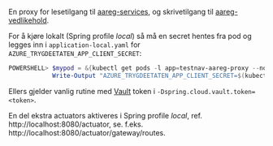 En proxy for lesetilgang til [aareg-services](https://github.com/navikt/aareg-services), og skrivetilgang til [aareg-vedlikehold](https://github.com/navikt/aareg-vedlikehold).

For å kjøre lokalt (Spring profile _local_) så må en secret hentes fra pod og legges inn i `application-local.yaml` for `AZURE_TRYGDEETATEN_APP_CLIENT_SECRET`:
```powershell
POWERSHELL> $mypod = &{kubectl get pods -l app=testnav-aareg-proxy --no-headers -o custom-columns=":metadata.name"}; `
            Write-Output "AZURE_TRYGDEETATEN_APP_CLIENT_SECRET=$(kubectl exec $mypod -- printenv AZURE_APP_CLIENT_SECRET)"
```
Ellers gjelder vanlig rutine med [Vault](https://vault.adeo.no/) token i `-Dspring.cloud.vault.token=<token>`.

En del ekstra actuators aktiveres i Spring profile _local_, ref. http://localhost:8080/actuator, se. f.eks. http://localhost:8080/actuator/gateway/routes.